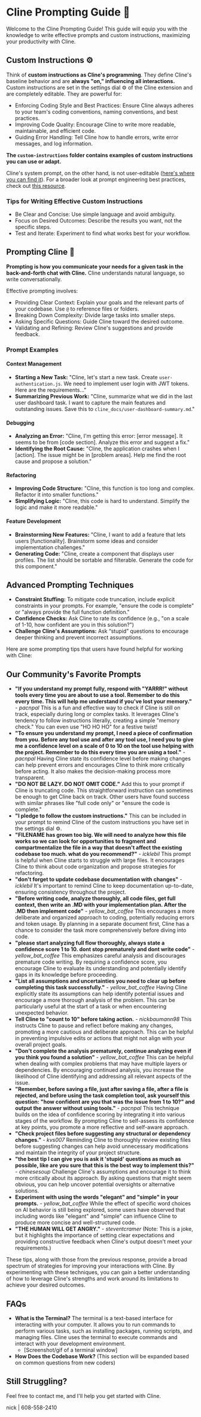 # Cline Prompting Guide 🚀

Welcome to the Cline Prompting Guide! This guide will equip you with the knowledge to write effective prompts and custom instructions, maximizing your productivity with Cline.

## Custom Instructions ⚙️

Think of **custom instructions as Cline's programming**. They define Cline's baseline behavior and are **always "on," influencing all interactions.** Custom instructions are set in the settings dial  ⚙️ of the Cline extension and are completely editable. They are powerful for:

*   Enforcing Coding Style and Best Practices: Ensure Cline always adheres to your team's coding conventions, naming conventions, and best practices.
*   Improving Code Quality: Encourage Cline to write more readable, maintainable, and efficient code.
*   Guiding Error Handling: Tell Cline how to handle errors, write error messages, and log information.

**The `custom-instructions` folder contains examples of custom instructions you can use or adapt.** 

Cline's system prompt, on the other hand, is not user-editable ([here's where you can find it](https://github.com/cline/cline/blob/main/src/core/prompts/system.ts)). For a broader look at prompt engineering best practices, check out [this resource](https://docs.anthropic.com/en/docs/build-with-claude/prompt-engineering/overview).

### Tips for Writing Effective Custom Instructions 

*   Be Clear and Concise: Use simple language and avoid ambiguity.
*   Focus on Desired Outcomes: Describe the results you want, not the specific steps.
*   Test and Iterate: Experiment to find what works best for your workflow.

## Prompting Cline 💬

**Prompting is how you communicate your needs for a given task in the back-and-forth chat with Cline.** Cline understands natural language, so write conversationally. 

Effective prompting involves:

*   Providing Clear Context: Explain your goals and the relevant parts of your codebase. Use `@` to reference files or folders.
*   Breaking Down Complexity: Divide large tasks into smaller steps.
*   Asking Specific Questions: Guide Cline toward the desired outcome.
*   Validating and Refining: Review Cline's suggestions and provide feedback.

### Prompt Examples

#### Context Management

*   **Starting a New Task:**  "Cline, let's start a new task. Create `user-authentication.js`. We need to implement user login with JWT tokens. Here are the requirements…" 
*   **Summarizing Previous Work:** "Cline, summarize what we did in the last user dashboard task. I want to capture the main features and outstanding issues. Save this to `cline_docs/user-dashboard-summary.md`."

#### Debugging 

*   **Analyzing an Error:** "Cline, I'm getting this error: \[error message]. It seems to be from \[code section]. Analyze this error and suggest a fix."
*   **Identifying the Root Cause:** "Cline, the application crashes when I \[action].  The issue might be in \[problem areas]. Help me find the root cause and propose a solution." 

#### Refactoring

*   **Improving Code Structure:** "Cline, this function is too long and complex.  Refactor it into smaller functions."
*   **Simplifying Logic:** "Cline, this code is hard to understand. Simplify the logic and make it more readable."

#### Feature Development 

*   **Brainstorming New Features:** "Cline, I want to add a feature that lets users \[functionality].  Brainstorm some ideas and consider implementation challenges."
*   **Generating Code:** "Cline, create a component that displays user profiles. The list should be sortable and filterable.  Generate the code for this component." 

## Advanced Prompting Techniques

*   **Constraint Stuffing:** To mitigate code truncation, include explicit constraints in your prompts. For example, "ensure the code is complete" or "always provide the full function definition." 
*   **Confidence Checks:** Ask Cline to rate its confidence (e.g., "on a scale of 1-10, how confident are you in this solution?") 
*   **Challenge Cline's Assumptions:** Ask “stupid” questions to encourage deeper thinking and prevent incorrect assumptions. 

Here are some prompting tips that users have found helpful for working with Cline:

## Our Community's Favorite Prompts

*   **"If you understand my prompt fully, respond with "YARRR!" without tools every time you are about to use a tool. Remember to do this every time. This will help me understand if you've lost your memory."** - *pacnpal* This is a fun and effective way to check if Cline is still on track, especially during long or complex tasks. It leverages Cline's tendency to follow instructions literally, creating a simple "memory check." You can even use "HO HO HO" for a festive twist! 
*   **"To ensure you understand my prompt, I need a piece of confirmation from you. Before any tool use and after any tool use, I need you to give me a confidence level on a scale of 0 to 10 on the tool use helping with the project. Remember to do this every time you are using a tool."** - *pacnpal* Having Cline state its confidence level before making changes can help prevent errors and encourages Cline to think more critically before acting. It also makes the decision-making process more transparent. 
*   **"DO NOT BE LAZY. DO NOT OMIT CODE."**  Add this to your prompt if Cline is truncating code. This straightforward instruction can sometimes be enough to get Cline back on track. Other users have found success with similar phrases like "full code only" or "ensure the code is complete."
*   **"I pledge to follow the custom instructions."**  This can be included in your prompt to remind Cline of the custom instructions you have set in the settings dial ⚙️.
*   **"FILENAME has grown too big. We will need to analyze how this file works so we can look for opportunities to fragment and compartmentalize the file in a way that doesn't affect the existing codebase too much. what do you recommend?"** - *icklebil* This prompt is helpful when Cline starts to struggle with large files. It encourages Cline to think about code organization and propose strategies for refactoring.
*   **"don't forget to update codebase documentation with changes"** - *icklebil* It's important to remind Cline to keep documentation up-to-date, ensuring consistency throughout the project. 
*   **"Before writing code, analyze thoroughly, all code files, get full context, then write an .MD with your implementation plan. After the .MD then implement code"** - *yellow\_bat\_coffee* This encourages a more deliberate and organized approach to coding, potentially reducing errors and token usage. By planning in a separate document first, Cline has a chance to consider the task more comprehensively before diving into code.
*   **"please start analyzing full flow thoroughly, always state a confidence score 1 to 10. dont stop prematurely and dont write code"** - *yellow\_bat\_coffee* This emphasizes careful analysis and discourages premature code writing. By requiring a confidence score, you encourage Cline to evaluate its understanding and potentially identify gaps in its knowledge before proceeding. 
*   **"List all assumptions and uncertainties you need to clear up before completing this task successfully."** - *yellow\_bat\_coffee* Having Cline explicitly state its assumptions can help identify potential issues and encourage a more thorough analysis of the problem. This can be particularly useful at the start of a task or when encountering unexpected behavior. 
*   **Tell Cline to "count to 10" before taking action.** - *nickbaumann98* This instructs Cline to pause and reflect before making any changes, promoting a more cautious and deliberate approach. This can be helpful in preventing impulsive edits or actions that might not align with your overall project goals.  
*   **"Don't complete the analysis prematurely, continue analyzing even if you think you found a solution"** - *yellow\_bat\_coffee*  This can be helpful when dealing with complex problems that may have multiple layers or dependencies. By encouraging continued analysis, you increase the likelihood of Cline identifying and addressing all relevant aspects of the issue.
*   **"Remember, before saving a file, just after saving a file, after a file is rejected, and before using the task completion tool, ask yourself this question: "how confident are you that was the issue from 1 to 10?" and output the answer without using tools."** - *pacnpal* This technique builds on the idea of confidence scoring by integrating it into various stages of the workflow. By prompting Cline to self-assess its confidence at key points, you promote a more reflective and self-aware approach.
*   **"Check project files before suggesting any structural or dependency changes."** - *kvs007* Reminding Cline to thoroughly review existing files before suggesting changes can help avoid unnecessary modifications and maintain the integrity of your project structure. 
*   **"the best tip I can give you is ask it 'stupid' questions as much as possible, like are you sure that this is the best way to implement this?"**  - *chinesesoup*  Challenge Cline's assumptions and encourage it to think more critically about its approach. By asking questions that might seem obvious, you can help uncover potential oversights or alternative solutions.
*   **Experiment with using the words "elegant" and "simple" in your prompts.** - *yellow\_bat\_coffee* While the effect of specific word choices on AI behavior is still being explored, some users have observed that including words like "elegant" and "simple" can influence Cline to produce more concise and well-structured code. 
*   **"THE HUMAN WILL GET ANGRY."** - *steventcramer* (Note: This is a joke, but it highlights the importance of setting clear expectations and providing constructive feedback when Cline's output doesn't meet your requirements.)


These tips, along with those from the previous response, provide a broad spectrum of strategies for improving your interactions with Cline. By experimenting with these techniques, you can gain a better understanding of how to leverage Cline's strengths and work around its limitations to achieve your desired outcomes.

## FAQs

-   **What is the Terminal?** The terminal is a text-based interface for interacting with your computer. It allows you to run commands to perform various tasks, such as installing packages, running scripts, and managing files. Cline uses the terminal to execute commands and interact with your development environment.
    -   [Screenshot/gif of a terminal window]
-   **How Does the Codebase Work?** (This section will be expanded based on common questions from new coders)

## Still Struggling?

Feel free to contact me, and I'll help you get started with Cline.

nick | 608-558-2410
